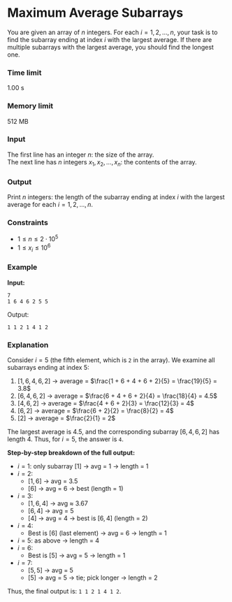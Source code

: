 # Maximum Average Subarrays

You are given an array of $n$ integers. For each $i = 1, 2, \dots, n$, your task is to find the subarray ending at
index $i$ with the largest average. If there are multiple subarrays with the largest average, you should find the
longest one.

### Time limit

1.00 s

### Memory limit

512 MB

### Input

The first line has an integer $n$: the size of the array.  
The next line has $n$ integers $x_1, x_2, \dots, x_n$: the contents of the array.

### Output

Print $n$ integers: the length of the subarray ending at index $i$ with the largest average for
each $i = 1, 2, \dots, n$.

### Constraints

* $1 \le n \le 2 \cdot 10^5$
* $1 \le x_i \le 10^6$

### Example

**Input:**

```
7
1 6 4 6 2 5 5
```

Output:

```
1 1 2 1 4 1 2
```

### Explanation

Consider $i = 5$ (the fifth element, which is `2` in the array). We examine all subarrays ending at index 5:

1. $[1, 6, 4, 6, 2]$ → average = $\frac{1 + 6 + 4 + 6 + 2}{5} = \frac{19}{5} = 3.8$
2. $[6, 4, 6, 2]$ → average = $\frac{6 + 4 + 6 + 2}{4} = \frac{18}{4} = 4.5$
3. $[4, 6, 2]$ → average = $\frac{4 + 6 + 2}{3} = \frac{12}{3} = 4$
4. $[6, 2]$ → average = $\frac{6 + 2}{2} = \frac{8}{2} = 4$
5. $[2]$ → average = $\frac{2}{1} = 2$

The largest average is 4.5, and the corresponding subarray $[6, 4, 6, 2]$ has length 4. Thus, for $i = 5$, the answer is
`4`.

**Step-by-step breakdown of the full output:**

- $i = 1$: only subarray $[1]$ → avg = 1 → length = 1
- $i = 2$:
    - $[1,6]$ → avg = 3.5
    - $[6]$ → avg = 6 → best (length = 1)
- $i = 3$:
    - $[1,6,4]$ → avg ≈ 3.67
    - $[6,4]$ → avg = 5
    - $[4]$ → avg = 4 → best is $[6,4]$ (length = 2)
- $i = 4$:
    - Best is $[6]$ (last element) → avg = 6 → length = 1
- $i = 5$: as above → length = 4
- $i = 6$:
    - Best is $[5]$ → avg = 5 → length = 1
- $i = 7$:
    - $[5,5]$ → avg = 5
    - $[5]$ → avg = 5 → tie; pick longer → length = 2

Thus, the final output is: `1 1 2 1 4 1 2`.
